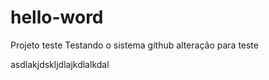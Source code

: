 # hello-word
Projeto teste
Testando o sistema github
alteração para teste

asdlakjdskljdlajkdlalkdal
